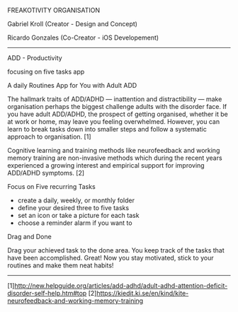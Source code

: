 FREAKOTIVITY ORGANISATION

Gabriel Kroll
 (Creator - Design and Concept)

Ricardo Gonzales
 (Co-Creator - iOS Developement)

******************************************************************************************
ADD - Productivity

focusing on five tasks app

A daily Routines App for You with Adult ADD

The hallmark traits of ADD/ADHD — inattention and distractibility —
make organisation perhaps the biggest challenge adults with the disorder face.
If you have adult ADD/ADHD, the prospect of getting organised, whether it be
at work or home, may leave you feeling overwhelmed. However, you can learn to
break tasks down into smaller steps and follow a systematic approach to organisation. [1]

Cognitive learning and training methods like neurofeedback and working memory training
are non-invasive methods which during the recent years experienced a growing interest
and empirical support for improving ADD/ADHD symptoms. [2]

Focus on Five recurring Tasks
- create a daily, weekly, or monthly folder
- define your desired three to five tasks
- set an icon or take a picture for each task
- choose a reminder alarm if you want to

Drag and Done

Drag your achieved task to the done area. You keep track of the tasks that have been
accomplished. Great! Now you stay motivated, stick to your routines and make them neat
habits!
******************************************************************************************
[1]http://new.helpguide.org/articles/add-adhd/adult-adhd-attention-deficit-disorder-self-help.htm#top
[2]https://kiedit.ki.se/en/kind/kite-neurofeedback-and-working-memory-training
